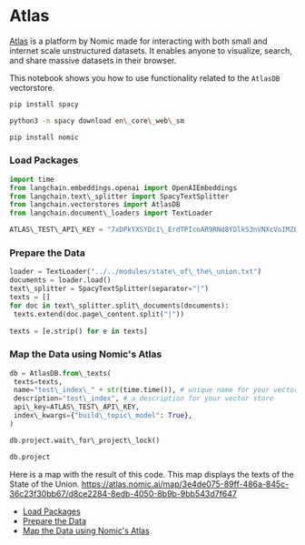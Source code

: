 # Atlas

[Atlas](https://docs.nomic.ai/index.html) is a platform by Nomic made for interacting with both small and internet scale unstructured datasets. It enables anyone to visualize, search, and share massive datasets in their browser.

This notebook shows you how to use functionality related to the `AtlasDB` vectorstore.

```bash
pip install spacy  

```

```bash
python3 -m spacy download en\_core\_web\_sm  

```

```bash
pip install nomic  

```

### Load Packages[​](#load-packages "Direct link to Load Packages")

```python
import time  
from langchain.embeddings.openai import OpenAIEmbeddings  
from langchain.text\_splitter import SpacyTextSplitter  
from langchain.vectorstores import AtlasDB  
from langchain.document\_loaders import TextLoader  

```

```python
ATLAS\_TEST\_API\_KEY = "7xDPkYXSYDc1\_ErdTPIcoAR9RNd8YDlkS3nVNXcVoIMZ6"  

```

### Prepare the Data[​](#prepare-the-data "Direct link to Prepare the Data")

```python
loader = TextLoader("../../modules/state\_of\_the\_union.txt")  
documents = loader.load()  
text\_splitter = SpacyTextSplitter(separator="|")  
texts = []  
for doc in text\_splitter.split\_documents(documents):  
 texts.extend(doc.page\_content.split("|"))  
  
texts = [e.strip() for e in texts]  

```

### Map the Data using Nomic's Atlas[​](#map-the-data-using-nomics-atlas "Direct link to Map the Data using Nomic's Atlas")

```python
db = AtlasDB.from\_texts(  
 texts=texts,  
 name="test\_index\_" + str(time.time()), # unique name for your vector store  
 description="test\_index", # a description for your vector store  
 api\_key=ATLAS\_TEST\_API\_KEY,  
 index\_kwargs={"build\_topic\_model": True},  
)  

```

```python
db.project.wait\_for\_project\_lock()  

```

```python
db.project  

```

Here is a map with the result of this code. This map displays the texts of the State of the Union.
<https://atlas.nomic.ai/map/3e4de075-89ff-486a-845c-36c23f30bb67/d8ce2284-8edb-4050-8b9b-9bb543d7f647>

- [Load Packages](#load-packages)
- [Prepare the Data](#prepare-the-data)
- [Map the Data using Nomic's Atlas](#map-the-data-using-nomics-atlas)
